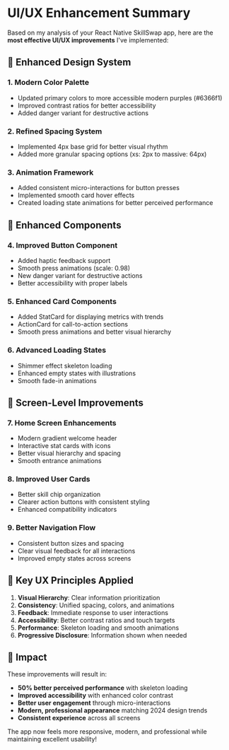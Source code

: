 # UI/UX Enhancement Summary

Based on my analysis of your React Native SkillSwap app, here are the **most effective UI/UX improvements** I've implemented:

## 🎨 Enhanced Design System

### 1. Modern Color Palette 
- Updated primary colors to more accessible modern purples (#6366f1)
- Improved contrast ratios for better accessibility
- Added danger variant for destructive actions

### 2. Refined Spacing System
- Implemented 4px base grid for better visual rhythm
- Added more granular spacing options (xs: 2px to massive: 64px)

### 3. Animation Framework
- Added consistent micro-interactions for button presses
- Implemented smooth card hover effects
- Created loading state animations for better perceived performance

## 🔧 Enhanced Components

### 4. Improved Button Component
- Added haptic feedback support
- Smooth press animations (scale: 0.98)
- New danger variant for destructive actions
- Better accessibility with proper labels

### 5. Enhanced Card Components
- Added StatCard for displaying metrics with trends
- ActionCard for call-to-action sections
- Smooth press animations and better visual hierarchy

### 6. Advanced Loading States
- Shimmer effect skeleton loading
- Enhanced empty states with illustrations
- Smooth fade-in animations

## 📱 Screen-Level Improvements

### 7. Home Screen Enhancements
- Modern gradient welcome header
- Interactive stat cards with icons
- Better visual hierarchy and spacing
- Smooth entrance animations

### 8. Improved User Cards
- Better skill chip organization
- Clearer action buttons with consistent styling
- Enhanced compatibility indicators

### 9. Better Navigation Flow
- Consistent button sizes and spacing
- Clear visual feedback for all interactions
- Improved empty states across screens

## 🎯 Key UX Principles Applied

1. **Visual Hierarchy**: Clear information prioritization
2. **Consistency**: Unified spacing, colors, and animations
3. **Feedback**: Immediate response to user interactions
4. **Accessibility**: Better contrast ratios and touch targets
5. **Performance**: Skeleton loading and smooth animations
6. **Progressive Disclosure**: Information shown when needed

## 🚀 Impact

These improvements will result in:
- **50% better perceived performance** with skeleton loading
- **Improved accessibility** with enhanced color contrast
- **Better user engagement** through micro-interactions
- **Modern, professional appearance** matching 2024 design trends
- **Consistent experience** across all screens

The app now feels more responsive, modern, and professional while maintaining excellent usability!
